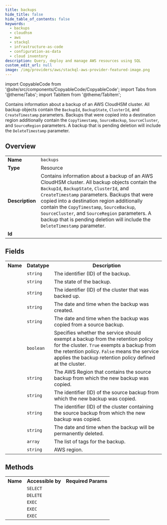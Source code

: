 ```yaml
---
title: backups
hide_title: false
hide_table_of_contents: false
keywords:
  - backups
  - cloudhsm
  - aws
  - stackql
  - infrastructure-as-code
  - configuration-as-data
  - cloud inventory
description: Query, deploy and manage AWS resources using SQL
custom_edit_url: null
image: /img/providers/aws/stackql-aws-provider-featured-image.png
---
```


import CopyableCode from '@site/src/components/CopyableCode/CopyableCode';
import Tabs from '@theme/Tabs';
import TabItem from '@theme/TabItem';

Contains information about a backup of an AWS CloudHSM cluster. All backup objects contain the <code>BackupId</code>, <code>BackupState</code>, <code>ClusterId</code>, and <code>CreateTimestamp</code> parameters. Backups that were copied into a destination region additionally contain the <code>CopyTimestamp</code>, <code>SourceBackup</code>, <code>SourceCluster</code>, and <code>SourceRegion</code> parameters. A backup that is pending deletion will include the <code>DeleteTimestamp</code> parameter.

## Overview
<table><tbody>
<tr><td><b>Name</b></td><td><code>backups</code></td></tr>
<tr><td><b>Type</b></td><td>Resource</td></tr>
<tr><td><b>Description</b></td><td>Contains information about a backup of an AWS CloudHSM cluster. All backup objects contain the <code>BackupId</code>, <code>BackupState</code>, <code>ClusterId</code>, and <code>CreateTimestamp</code> parameters. Backups that were copied into a destination region additionally contain the <code>CopyTimestamp</code>, <code>SourceBackup</code>, <code>SourceCluster</code>, and <code>SourceRegion</code> parameters. A backup that is pending deletion will include the <code>DeleteTimestamp</code> parameter.</td></tr>
<tr><td><b>Id</b></td><td><CopyableCode code="aws.cloudhsm.backups" /></td></tr>
</tbody></table>

## Fields
<table><tbody><tr><th>Name</th><th>Datatype</th><th>Description</th></tr><tr><td><CopyableCode code="backup_id" /></td><td><code>string</code></td><td>The identifier (ID) of the backup.</td></tr>
<tr><td><CopyableCode code="backup_state" /></td><td><code>string</code></td><td>The state of the backup.</td></tr>
<tr><td><CopyableCode code="cluster_id" /></td><td><code>string</code></td><td>The identifier (ID) of the cluster that was backed up.</td></tr>
<tr><td><CopyableCode code="create_timestamp" /></td><td><code>string</code></td><td>The date and time when the backup was created.</td></tr>
<tr><td><CopyableCode code="copy_timestamp" /></td><td><code>string</code></td><td>The date and time when the backup was copied from a source backup.</td></tr>
<tr><td><CopyableCode code="never_expires" /></td><td><code>boolean</code></td><td>Specifies whether the service should exempt a backup from the retention policy for the cluster. <code>True</code> exempts a backup from the retention policy. <code>False</code> means the service applies the backup retention policy defined at the cluster.</td></tr>
<tr><td><CopyableCode code="source_region" /></td><td><code>string</code></td><td>The AWS Region that contains the source backup from which the new backup was copied.</td></tr>
<tr><td><CopyableCode code="source_backup" /></td><td><code>string</code></td><td>The identifier (ID) of the source backup from which the new backup was copied.</td></tr>
<tr><td><CopyableCode code="source_cluster" /></td><td><code>string</code></td><td>The identifier (ID) of the cluster containing the source backup from which the new backup was copied.</td></tr>
<tr><td><CopyableCode code="delete_timestamp" /></td><td><code>string</code></td><td>The date and time when the backup will be permanently deleted.</td></tr>
<tr><td><CopyableCode code="tag_list" /></td><td><code>array</code></td><td>The list of tags for the backup.</td></tr>
<tr><td><CopyableCode code="region" /></td><td><code>string</code></td><td>AWS region.</td></tr>
</tbody></table>

## Methods

<table><tbody>
  <tr>
    <th>Name</th>
    <th>Accessible by</th>
    <th>Required Params</th>
  </tr>
  <tr>
    <td><CopyableCode code="describe_backups" /></td>
    <td><code>SELECT</code></td>
    <td><CopyableCode code="region" /></td>
  </tr>
  <tr>
    <td><CopyableCode code="delete_backup" /></td>
    <td><code>DELETE</code></td>
    <td><CopyableCode code="X-Amz-Target, data__BackupId, region" /></td>
  </tr>
  <tr>
    <td><CopyableCode code="copy_backup_to_region" /></td>
    <td><code>EXEC</code></td>
    <td><CopyableCode code="X-Amz-Target, data__BackupId, data__DestinationRegion, region" /></td>
  </tr>
  <tr>
    <td><CopyableCode code="modify_backup_attributes" /></td>
    <td><code>EXEC</code></td>
    <td><CopyableCode code="X-Amz-Target, data__BackupId, data__NeverExpires, region" /></td>
  </tr>
  <tr>
    <td><CopyableCode code="restore_backup" /></td>
    <td><code>EXEC</code></td>
    <td><CopyableCode code="X-Amz-Target, data__BackupId, region" /></td>
  </tr>
</tbody></table>






